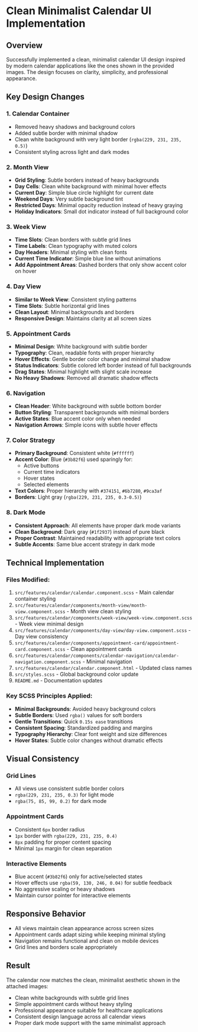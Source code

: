 # Clean Minimalist Calendar UI Implementation

## Overview

Successfully implemented a clean, minimalist calendar UI design inspired by modern calendar applications like the ones shown in the provided images. The design focuses on clarity, simplicity, and professional appearance.

## Key Design Changes

### 1. **Calendar Container**

- Removed heavy shadows and background colors
- Added subtle border with minimal shadow
- Clean white background with very light border (`rgba(229, 231, 235, 0.5)`)
- Consistent styling across light and dark modes

### 2. **Month View**

- **Grid Styling**: Subtle borders instead of heavy backgrounds
- **Day Cells**: Clean white background with minimal hover effects
- **Current Day**: Simple blue circle highlight for current date
- **Weekend Days**: Very subtle background tint
- **Restricted Days**: Minimal opacity reduction instead of heavy graying
- **Holiday Indicators**: Small dot indicator instead of full background color

### 3. **Week View**

- **Time Slots**: Clean borders with subtle grid lines
- **Time Labels**: Clean typography with muted colors
- **Day Headers**: Minimal styling with clean fonts
- **Current Time Indicator**: Simple blue line without animations
- **Add Appointment Areas**: Dashed borders that only show accent color on hover

### 4. **Day View**

- **Similar to Week View**: Consistent styling patterns
- **Time Slots**: Subtle horizontal grid lines
- **Clean Layout**: Minimal backgrounds and borders
- **Responsive Design**: Maintains clarity at all screen sizes

### 5. **Appointment Cards**

- **Minimal Design**: White background with subtle border
- **Typography**: Clean, readable fonts with proper hierarchy
- **Hover Effects**: Gentle border color change and minimal shadow
- **Status Indicators**: Subtle colored left border instead of full backgrounds
- **Drag States**: Minimal highlight with slight scale increase
- **No Heavy Shadows**: Removed all dramatic shadow effects

### 6. **Navigation**

- **Clean Header**: White background with subtle bottom border
- **Button Styling**: Transparent backgrounds with minimal borders
- **Active States**: Blue accent color only when needed
- **Navigation Arrows**: Simple icons with subtle hover effects

### 7. **Color Strategy**

- **Primary Background**: Consistent white (`#ffffff`)
- **Accent Color**: Blue (`#3b82f6`) used sparingly for:
  - Active buttons
  - Current time indicators
  - Hover states
  - Selected elements
- **Text Colors**: Proper hierarchy with `#374151`, `#6b7280`, `#9ca3af`
- **Borders**: Light gray (`rgba(229, 231, 235, 0.3-0.5)`)

### 8. **Dark Mode**

- **Consistent Approach**: All elements have proper dark mode variants
- **Clean Background**: Dark gray (`#1f2937`) instead of pure black
- **Proper Contrast**: Maintained readability with appropriate text colors
- **Subtle Accents**: Same blue accent strategy in dark mode

## Technical Implementation

### Files Modified:

1. `src/features/calendar/calendar.component.scss` - Main calendar container styling
2. `src/features/calendar/components/month-view/month-view.component.scss` - Month view clean styling
3. `src/features/calendar/components/week-view/week-view.component.scss` - Week view minimal design
4. `src/features/calendar/components/day-view/day-view.component.scss` - Day view consistency
5. `src/features/calendar/components/appointment-card/appointment-card.component.scss` - Clean appointment cards
6. `src/features/calendar/components/calendar-navigation/calendar-navigation.component.scss` - Minimal navigation
7. `src/features/calendar/calendar.component.html` - Updated class names
8. `src/styles.scss` - Global background color update
9. `README.md` - Documentation updates

### Key SCSS Principles Applied:

- **Minimal Backgrounds**: Avoided heavy background colors
- **Subtle Borders**: Used `rgba()` values for soft borders
- **Gentle Transitions**: Quick `0.15s ease` transitions
- **Consistent Spacing**: Standardized padding and margins
- **Typography Hierarchy**: Clear font weight and size differences
- **Hover States**: Subtle color changes without dramatic effects

## Visual Consistency

### Grid Lines

- All views use consistent subtle border colors
- `rgba(229, 231, 235, 0.3)` for light mode
- `rgba(75, 85, 99, 0.2)` for dark mode

### Appointment Cards

- Consistent `6px` border radius
- `1px` border with `rgba(229, 231, 235, 0.4)`
- `8px` padding for proper content spacing
- Minimal `1px` margin for clean separation

### Interactive Elements

- Blue accent (`#3b82f6`) only for active/selected states
- Hover effects use `rgba(59, 130, 246, 0.04)` for subtle feedback
- No aggressive scaling or heavy shadows
- Maintain cursor pointer for interactive elements

## Responsive Behavior

- All views maintain clean appearance across screen sizes
- Appointment cards adapt sizing while keeping minimal styling
- Navigation remains functional and clean on mobile devices
- Grid lines and borders scale appropriately

## Result

The calendar now matches the clean, minimalist aesthetic shown in the attached images:

- Clean white backgrounds with subtle grid lines
- Simple appointment cards without heavy styling
- Professional appearance suitable for healthcare applications
- Consistent design language across all calendar views
- Proper dark mode support with the same minimalist approach
